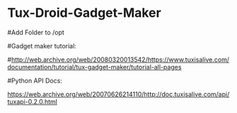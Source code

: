 # Tux-Droid-Gadget-Maker

#Add Folder to /opt

#Gadget maker tutorial:

#http://web.archive.org/web/20080320013542/https://www.tuxisalive.com/documentation/tutorial/tux-gadget-maker/tutorial-all-pages

#Python API Docs:

https://web.archive.org/web/20070626214110/http://doc.tuxisalive.com/api/tuxapi-0.2.0.html
